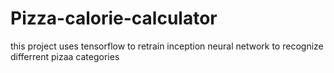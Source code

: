 # Pizza-calorie-calculator
this project uses tensorflow to retrain inception neural network to recognize differrent pizaa categories
